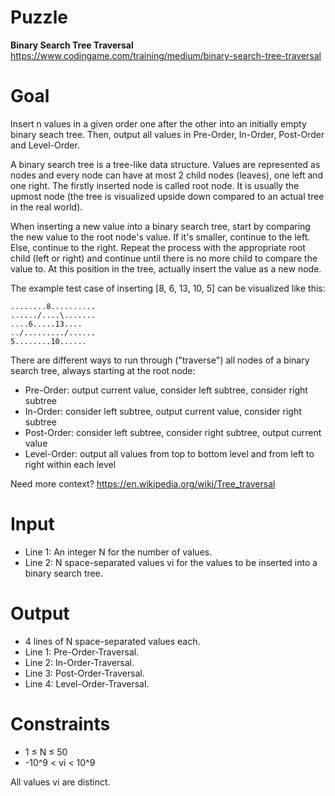 # Puzzle
**Binary Search Tree Traversal** https://www.codingame.com/training/medium/binary-search-tree-traversal

# Goal
Insert n values in a given order one after the other into an initially empty binary seach tree. Then, output all values in Pre-Order, In-Order, Post-Order and Level-Order.

A binary search tree is a tree-like data structure. Values are represented as nodes and every node can have at most 2 child nodes (leaves), one left and one right. The firstly inserted node is called root node. It is usually the upmost node (the tree is visualized upside down compared to an actual tree in the real world).

When inserting a new value into a binary search tree, start by comparing the new value to the root node's value. If it's smaller, continue to the left. Else, continue to the right. Repeat the process with the appropriate root child (left or right) and continue until there is no more child to compare the value to. At this position in the tree, actually insert the value as a new node.

The example test case of inserting [8, 6, 13, 10, 5] can be visualized like this:
```
........8..........
....../....\.......
....6.....13....
../........./......
5........10......
```
There are different ways to run through ("traverse") all nodes of a binary search tree, always starting at the root node:  
* Pre-Order: output current value, consider left subtree, consider right subtree
* In-Order: consider left subtree, output current value, consider right subtree
* Post-Order: consider left subtree, consider right subtree, output current value
* Level-Order: output all values from top to bottom level and from left to right within each level

Need more context? https://en.wikipedia.org/wiki/Tree_traversal

# Input
* Line 1: An integer N for the number of values.
* Line 2: N space-separated values vi for the values to be inserted into a binary search tree.

# Output
* 4 lines of N space-separated values each.
* Line 1: Pre-Order-Traversal.
* Line 2: In-Order-Traversal.
* Line 3: Post-Order-Traversal.
* Line 4: Level-Order-Traversal.

# Constraints
* 1 ≤ N ≤ 50
* -10^9 < vi < 10^9
  
All values vi are distinct.
